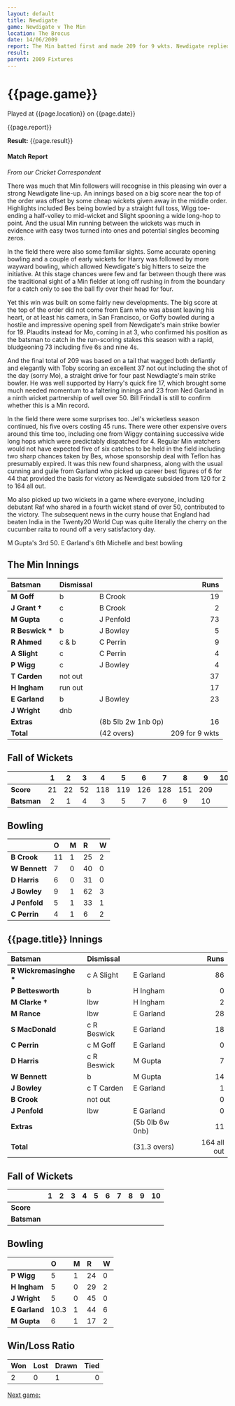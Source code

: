 ```yaml
---
layout: default
title: Newdigate
game: Newdigate v The Min
location: The Brocus
date: 14/06/2009
report: The Min batted first and made 209 for 9 wkts. Newdigate replied with 
result: 
parent: 2009 Fixtures
---
```


# {{page.game}}

Played at {{page.location}} on {{page.date}}

{{page.report}}

**Result:** {{page.result}}

#### Match Report

*From our Cricket Correspondent*

There was much that Min followers will recognise in this pleasing win over a strong Newdigate line-up. An innings based on a big score near the top of the order was offset by some cheap wickets given away in the middle order. Highlights included Bes being bowled by a straight full toss, Wigg toe-ending a half-volley to mid-wicket and Slight spooning a wide long-hop to point. And the usual Min running between the wickets was much in evidence with easy twos turned into ones and potential singles becoming zeros.

In the field there were also some familiar sights. Some accurate opening bowling and a couple of early wickets for Harry was followed by more wayward bowling, which allowed Newdigate's big hitters to seize the initiative. At this stage chances were few and far between though there was the traditional sight of a Min fielder at long off rushing in from the boundary for a catch only to see the ball fly over their head for four.

Yet this win was built on some fairly new developments. The big score at the top of the order did not come from Earn who was absent leaving his heart, or at least his camera, in San Francisco, or Goffy bowled during a hostile and impressive opening spell from Newdigate's main strike bowler for 19. Plaudits instead for Mo, coming in at 3, who confirmed his position as the batsman to catch in the run-scoring stakes this season with a rapid, bludgeoning 73 including five 6s and nine 4s.

And the final total of 209 was based on a tail that wagged both defiantly and elegantly with Toby scoring an excellent 37 not out including the shot of the day (sorry Mo), a straight drive for four past Newdiagte's main strike bowler. He was well supported by Harry's quick fire 17, which brought some much needed momentum to a faltering innings and 23 from Ned Garland in a ninth wicket partnership of well over 50. Bill Frindall is still to confirm whether this is a Min record.

In the field there were some surprises too. Jel's wicketless season continued, his five overs costing 45 runs. There were other expensive overs around this time too, including one from Wiggy containing successive wide long hops which were predictably dispatched for 4. Regular Min watchers would not have expected five of six catches to be held in the field including two sharp chances taken by Bes, whose sponsorship deal with Teflon has presumably expired. It was this new found sharpness, along with the usual cunning and guile from Garland who picked up career best figures of 6 for 44 that provided the basis for victory as Newdigate subsided from 120 for 2 to 164 all out. 

Mo also picked up two wickets in a game where everyone, including debutant Raf who shared in a fourth wicket stand of over 50, contributed to the victory. The subsequent news in the curry house that England had beaten India in the Twenty20 World Cup was quite literally the cherry on the cucumber raita to round off a very satisfactory day.

M Gupta's 3rd 50. E Garland's 6th Michelle and best bowling

## The Min Innings

| Batsman | Dismissal |  | Runs |
|:---|:---|---|---:|
| **M Goff** | b | B Crook | 19 |
| **J Grant &#8224;** | c | B Crook | 2 |
| **M Gupta** | c | J Penfold | 73 |
| **R Beswick &#42;** | b | J Bowley | 5 |
| **R Ahmed** | c & b | C Perrin | 9 |
| **A Slight** | c | C Perrin | 4 |
| **P Wigg** | c | J Bowley | 4 |
| **T Carden** | not out |  | 37 |
| **H Ingham** | run out |  | 17 |
| **E Garland** | b | J Bowley | 23 |
| **J Wright** | dnb |  |  |
| **Extras** | | (8b 5lb 2w 1nb 0p) | 16 |
| **Total** | | (42 overs) | 209 for 9 wkts |

## Fall of Wickets

| | 1 | 2 | 3 | 4 | 5 | 6 | 7 | 8 | 9 | 10 |
|---|:---:|:---:|:---:|:---:|:---:|:---:|:---:|:---:|:---:|:---:|
| **Score** | 21 | 22 | 52 | 118 | 119 | 126 | 128 | 151 | 209 |  |
| **Batsman** | 2 | 1 | 4 | 3 | 5 | 7 | 6 | 9 | 10 |  |

## Bowling

| | O | M | R | W |
|---|:---|:---|:---|:---|
| **B Crook** | 11 | 1 | 25 | 2 |
| **W Bennett** | 7 | 0 | 40 | 0 |
| **D Harris** | 6 | 0 | 31 | 0 |
| **J Bowley** | 9 | 1 | 62 | 3 |
| **J Penfold** | 5 | 1 | 33 | 1 |
| **C Perrin** | 4 | 1 | 6 | 2 |

## {{page.title}} Innings

| Batsman | Dismissal |  | Runs |
|:---|:---|---|---:|
| **R Wickremasinghe &#42;** | c A Slight | E Garland | 86 |
| **P Bettesworth** | b | H Ingham | 0 |
| **M Clarke &#8224;** | lbw | H Ingham | 2 |
| **M Rance** | lbw | E Garland | 28 |
| **S MacDonald** | c R Beswick | E Garland | 18 |
| **C Perrin** | c M Goff | E Garland | 0 |
| **D Harris** | c R Beswick | M Gupta | 7 |
| **W Bennett** | b | M Gupta | 14 |
| **J Bowley** | c T Carden | E Garland | 1 |
| **B Crook** | not out |  | 0 |
| **J Penfold** | lbw | E Garland | 0 |
| **Extras** | | (5b 0lb 6w 0nb) | 11 |
| **Total** | | (31.3 overs) | 164 all out |

## Fall of Wickets

| | 1 | 2 | 3 | 4 | 5 | 6 | 7 | 8 | 9 | 10 |
|---|:---:|:---:|:---:|:---:|:---:|:---:|:---:|:---:|:---:|:---:|
| **Score** |  |  |  |  |  |  |  |  |  |  |
| **Batsman** |  |  |  |  |  |  |  |  |  |  |

## Bowling

| | O | M | R | W |
|---|:---|:---|:---|:---|
| **P Wigg** | 5 | 1 | 24 | 0 |
| **H Ingham** | 5 | 0 | 29 | 2 |
| **J Wright** | 5 | 0 | 45 | 0 |
| **E Garland** | 10.3 | 1 | 44 | 6 |
| **M Gupta** | 6 | 1 | 17 | 2 |

## Win/Loss Ratio

| Won | Lost | Drawn | Tied |
|:---|:---|:---|---:|
| 2 | 0 | 1 | 0 |

[Next game:]({{page.next}})
